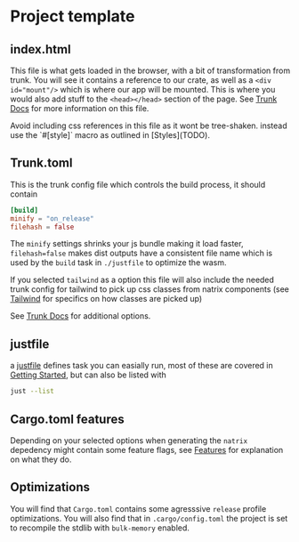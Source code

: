 # Project template

## index.html
This file is what gets loaded in the browser, with a bit of transformation from trunk. You will see it contains a reference to our crate, as well as a `<div id="mount"/>` which is where our app will be mounted. This is where you would also add stuff to the `<head></head>` section of the page. See [Trunk Docs](TODO) for more information on this file.

<div class="warning">
Avoid including css references in this file as it wont be tree-shaken. instead use the `#[style]` macro as outlined in [Styles](TODO).
</div>

## Trunk.toml
This is the trunk config file which controls the build process, it should contain
```toml
[build]
minify = "on_release"
filehash = false
```
The `minify` settings shrinks your js bundle making it load faster, `filehash=false` makes dist outputs have a consistent file name which is used by the `build` task in `./justfile` to optimize the wasm.

If you selected `tailwind` as a option this file will also include the needed trunk config for tailwind to pick up css classes from natrix components (see [Tailwind](TODO) for specifics on how classes are picked up)

See [Trunk Docs](TODO) for additional options.


## justfile
a [justfile](TODO) defines task you can easially run, most of these are covered in [Getting Started](./getting_started.md), but can also be listed with
```bash
just --list
```

## Cargo.toml features
Depending on your selected options when generating the `natrix` depedency might contain some feature flags, see [Features](./features.md) for explanation on what they do.

## Optimizations
You will find that `Cargo.toml` contains some agresssive `release` profile optimizations. You will also find that in `.cargo/config.toml` the project is set to recompile the stdlib with `bulk-memory` enabled.
